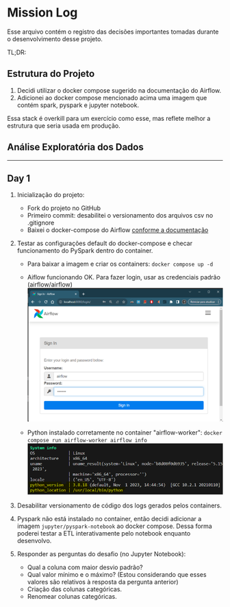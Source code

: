 # Mission Log

Esse arquivo contém o registro das decisões importantes tomadas durante o desenvolvimento desse projeto.

TL;DR:

## Estrutura do Projeto

1. Decidi utilizar o docker compose sugerido na documentação do Airflow.
2. Adicionei ao docker compose mencionado acima uma imagem que contém spark, pyspark e jupyter notebook.

Essa stack é overkill para um exercício como esse, mas reflete melhor a estrutura que seria usada em produção.

## Análise Exploratória dos Dados

---

## Day 1

1. Inicialização do projeto:
    - Fork do projeto no GitHub
    - Primeiro commit: desabilitei o versionamento dos arquivos csv no .gitignore
    - Baixei o docker-compose do Airflow [conforme a documentação](https://airflow.apache.org/docs/apache-airflow/stable/howto/docker-compose/index.html#fetching-docker-compose-yaml)

2. Testar as configurações default do docker-compose e checar funcionamento do PySpark dentro do container.
    - Para baixar a imagem e criar os containers: `docker compose up -d`

    - Aiflow funcionando OK. Para fazer login, usar as credenciais padrão (airflow/airflow)
    ![Alt text](assets/img/image.png)

    - Python instalado corretamente no container "airflow-worker":
        ```docker compose run airflow-worker airflow info```
    ![Alt text](assets/img/image-1.png)

3. Desabilitar versionamento de código dos logs gerados pelos containers.

4. Pyspark não está instalado no container, então decidi adicionar a imagem `jupyter/pyspark-notebook` ao docker compose. Dessa forma poderei testar a ETL interativamente pelo notebook enquanto desenvolvo.

5. Responder as perguntas do desafio (no Jupyter Notebook):
    - Qual a coluna com maior desvio padrão?
    - Qual valor mínimo e o máximo? (Estou considerando que esses valores são relativos à resposta da pergunta anterior)
    - Criação das colunas categóricas.
    - Renomear colunas categóricas.
